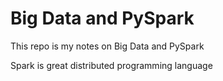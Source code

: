 # Big Data and PySpark
This repo is my notes on Big Data and PySpark

Spark is great distributed programming language
